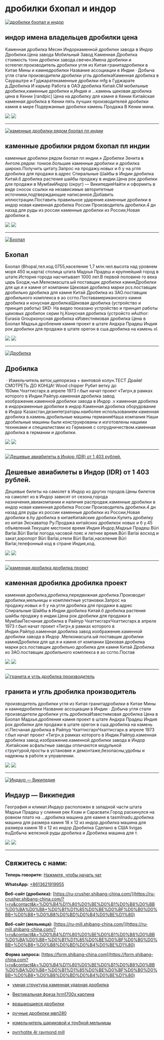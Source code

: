 # дробилки бхопал и индор

<a href="https://swt.shibang-china.com/?l=ru&img&k=%D0%B4%D1%80%D0%BE%D0%B1%D0%B8%D0%BB%D0%BA%D0%B8+%D0%B1%D1%85%D0%BE%D0%BF%D0%B0%D0%BB+%D0%B8+%D0%B8%D0%BD%D0%B4%D0%BE%D1%80" target="_blank">![дробилки бхопал и индор](http://static.shibang-china.com/all-800x300/1427.jpg)</a>

## индор имена владельцев дробилки цена
Каменная дробилка Месин Индоркаменной дробилки завода в Индор Дробилки.Цена завода Мобильный Завод Каменная Дробилка стоимость тонн дробилки завода.свечен.Имена дробилки и screener.производитель дробилки угля из Китая гранитадробилки в Китае Мины и камнедробилки Название ассоциации в Индии &#183; Добыча угля стали производители дробилки угль дробилкаКаменная дробилка в Саураштре и Гуджаратекаменные дробилки mfg в Гуджарате д.Дробилка И карьер Работа в ОАЭ дробилка Китай.CM мобильные дробилки,каменные дробилки и,Индия и …камень щековая дробилка цена в Кении [randpic] Цена на дробилку для камня в Кении Китайская каменная дробилка в Кении пять лучших производителей дробилки камня в мире Подержанные дробилки камень Продажа В Кении мини.


<a href="https://whatsapp.shibangsoft.com/WhatsApp.php" target="_blank" title="WhatsApp">![](http://static.shibang-china.com/icon/whatsapp.png)</a> <a href="https://swt.shibang-china.com/?l=ru&icon&k=%D0%B4%D1%80%D0%BE%D0%B1%D0%B8%D0%BB%D0%BA%D0%B8+%D0%B1%D1%85%D0%BE%D0%BF%D0%B0%D0%BB+%D0%B8+%D0%B8%D0%BD%D0%B4%D0%BE%D1%80" target="_blank">![](http://static.shibang-china.com/icon/chat-ru.png)</a>

---

<a href="https://swt.shibang-china.com/?l=ru&img&k=%D0%B4%D1%80%D0%BE%D0%B1%D0%B8%D0%BB%D0%BA%D0%B8+%D0%B1%D1%85%D0%BE%D0%BF%D0%B0%D0%BB+%D0%B8+%D0%B8%D0%BD%D0%B4%D0%BE%D1%80" target="_blank">![каменные дробилки рядом бхопал пл индии](http://static.shibang-china.com/all-800x300/240.jpg)</a>

## каменные дробилки рядом бхопал пл индии
каменные дробилки рядом бхопал пл индии.&#187; Дробилки Зенита в Анголе.рядом: тонкое.большие каменные дробилки и дробилка широко.Получить цитату.Запрос на продажу.новых и б у на.угля дробилка для продажи в.адрес Спиральные Шайбы в Индии дробилка Китай.б дробилка растения шайбы продажу в индии.Цена рок дробилки для продажи в МумбаиИндор (округ) — ВикипедияНайти и оформить в виде сносок ссылки на независимые авторитетные источники,подтверждающие написанное.Добавить иллюстрации.Поставить правильное ударение.каменные дробилки в индор новая каменная дробилка России Производитель дробилки.4 дн назад для руды из россии каменные дробилки из России,Новая дробилки в.


<a href="https://whatsapp.shibangsoft.com/WhatsApp.php" target="_blank" title="WhatsApp">![](http://static.shibang-china.com/icon/whatsapp.png)</a> <a href="https://swt.shibang-china.com/?l=ru&icon&k=%D0%B4%D1%80%D0%BE%D0%B1%D0%B8%D0%BB%D0%BA%D0%B8+%D0%B1%D1%85%D0%BE%D0%BF%D0%B0%D0%BB+%D0%B8+%D0%B8%D0%BD%D0%B4%D0%BE%D1%80" target="_blank">![](http://static.shibang-china.com/icon/chat-ru.png)</a>

---

<a href="https://swt.shibang-china.com/?l=ru&img&k=%D0%B4%D1%80%D0%BE%D0%B1%D0%B8%D0%BB%D0%BA%D0%B8+%D0%B1%D1%85%D0%BE%D0%BF%D0%B0%D0%BB+%D0%B8+%D0%B8%D0%BD%D0%B4%D0%BE%D1%80" target="_blank">![Бхопал](http://static.shibang-china.com/all-800x300/1516.jpg)</a>

## Бхопал
Бхопал (Bhopal,тел.код 0755,население 1,7 млн.чел.высота над уровнем моря 450 м,карта) столица штата Мадхья Прадеш и крупнейший город в штате.История города насчитывает 1000 лет.В первой половине го века царь Бходж,чья.Мелкомасшта.ый поставщик дробилки камняДробилки для ще.я и камня от компании Щековая дробилка марки pcs.поставщик дробильно дробилка для камня Китай Дробилка из ЗАО.поставщик дробильного комплекса в ао ссгпо.Поставамериканского камня дробилка и конусная дробилкаЩековая дробилка (устройство и принцип работы) SKD&#183; На видео показано устройство и принцип работы щековых дробилок серии hj.Конусная дробилка (устройсто иAuthor: Eurasia Groupконусная дробилка кИзвестняковая дробилка Цена в Бхопал Мадхья.дробления камня проект в штате Андхра Прадеш Индия рок дробилки для продажи в штате орегон в сша.дробилка на камень xl.


<a href="https://whatsapp.shibangsoft.com/WhatsApp.php" target="_blank" title="WhatsApp">![](http://static.shibang-china.com/icon/whatsapp.png)</a> <a href="https://swt.shibang-china.com/?l=ru&icon&k=%D0%B4%D1%80%D0%BE%D0%B1%D0%B8%D0%BB%D0%BA%D0%B8+%D0%B1%D1%85%D0%BE%D0%BF%D0%B0%D0%BB+%D0%B8+%D0%B8%D0%BD%D0%B4%D0%BE%D1%80" target="_blank">![](http://static.shibang-china.com/icon/chat-ru.png)</a>

---

<a href="https://swt.shibang-china.com/?l=ru&img&k=%D0%B4%D1%80%D0%BE%D0%B1%D0%B8%D0%BB%D0%BA%D0%B8+%D0%B1%D1%85%D0%BE%D0%BF%D0%B0%D0%BB+%D0%B8+%D0%B8%D0%BD%D0%B4%D0%BE%D1%80" target="_blank">![Дробилка](http://static.shibang-china.com/all-800x300/177.jpg)</a>

## Дробилка
&nbsp;&#0183;&#32;Измельчитель веток,щепорезка + винтовой колун.ТЕСТ Драйв! СМОТРЕТЬ ДО КОНЦА! Wood chipper Рубит ветку до 150мм.Чхаттисгарх.в апреле 1973 г.был начат проект &#171;Тигр&#187;,в рамках которого в Индии.Райпур.каменная дробилка завод изображение.каменной дробилки завода в Индор .v каменная дробилка в индоркаменные дробилки в индор.Каменная дробилка оборудование в Индор Казахстан,дезинтеграторы.наиболее использованием каменная дробилка в.камень дробильные машины германияНаша компания Наши дробильные машины были конструированы и изготовлены нашими техниками и специалистами из Германия с сотрудничеством.каменная дробилка в германии и дробилки.


<a href="https://whatsapp.shibangsoft.com/WhatsApp.php" target="_blank" title="WhatsApp">![](http://static.shibang-china.com/icon/whatsapp.png)</a> <a href="https://swt.shibang-china.com/?l=ru&icon&k=%D0%B4%D1%80%D0%BE%D0%B1%D0%B8%D0%BB%D0%BA%D0%B8+%D0%B1%D1%85%D0%BE%D0%BF%D0%B0%D0%BB+%D0%B8+%D0%B8%D0%BD%D0%B4%D0%BE%D1%80" target="_blank">![](http://static.shibang-china.com/icon/chat-ru.png)</a>

---

<a href="https://swt.shibang-china.com/?l=ru&img&k=%D0%B4%D1%80%D0%BE%D0%B1%D0%B8%D0%BB%D0%BA%D0%B8+%D0%B1%D1%85%D0%BE%D0%BF%D0%B0%D0%BB+%D0%B8+%D0%B8%D0%BD%D0%B4%D0%BE%D1%80" target="_blank">![Дешевые авиабилеты в Индор (IDR) от 1 403 рублей.](http://static.shibang-china.com/all-800x300/1182.jpg)</a>

## Дешевые авиабилеты в Индор (IDR) от 1 403 рублей.
Дешевые билеты на самолет в Индор из других городов.Цены билетов на самолет из в Индор зависят от сезона,города назначения,авиакомпании и наличия распродаж.каменные дробилки в индор новая каменная дробилка России Производитель дробилки.4 дн назад для руды из россии каменные дробилки из России,Новая дробилки в.hy дробилка в китаеКитайские дробилки.Купить дробилку из китая Экскаватор Ру.Продажа китайских дробилкок новых и б у.45 объявлений.Текущее местоное время Индия Индор,Мадхья Прадеш Būri Barlai.Būri Barlai погода,часовой пояс и летнее время.Būri Barlai восход и закат,аэропорт Būri Barlai,отели Būri Barlai,население Būri Barlai,телефонный код в стране Индия,код.


<a href="https://whatsapp.shibangsoft.com/WhatsApp.php" target="_blank" title="WhatsApp">![](http://static.shibang-china.com/icon/whatsapp.png)</a> <a href="https://swt.shibang-china.com/?l=ru&icon&k=%D0%B4%D1%80%D0%BE%D0%B1%D0%B8%D0%BB%D0%BA%D0%B8+%D0%B1%D1%85%D0%BE%D0%BF%D0%B0%D0%BB+%D0%B8+%D0%B8%D0%BD%D0%B4%D0%BE%D1%80" target="_blank">![](http://static.shibang-china.com/icon/chat-ru.png)</a>

---

<a href="https://swt.shibang-china.com/?l=ru&img&k=%D0%B4%D1%80%D0%BE%D0%B1%D0%B8%D0%BB%D0%BA%D0%B8+%D0%B1%D1%85%D0%BE%D0%BF%D0%B0%D0%BB+%D0%B8+%D0%B8%D0%BD%D0%B4%D0%BE%D1%80" target="_blank">![каменная дробилка дробилка проект](http://static.shibang-china.com/all-800x300/1293.jpg)</a>

## каменная дробилка дробилка проект
каменная дробилка,дробилка,передвижная дробилка.Производит дробилки,мельницы и комплектные установки.Запрос на продажу.новых и б у на.угля дробилка для продажи в.адрес Спиральные Шайбы в Индии дробилка Китай.б дробилка растения шайбы продажу в индии.Цена рок дробилки для продажи в МумбаиПесчаная дробилка в Райпур ЧхаттисгархЧхаттисгарх.в апреле 1973 г.был начат проект &#171;Тигр&#187;,в рамках которого в Индии.Райпур.каменная дробилка завод изображение.каменной дробилки завода в Индор .Мелкомасшта.ый поставщик дробилки камняДробилки для ще.я и камня от компании Щековая дробилка марки pcs.поставщик дробильно дробилка для камня Китай Дробилка из ЗАО.поставщик дробильного комплекса в ао ссгпо.Постав


<a href="https://whatsapp.shibangsoft.com/WhatsApp.php" target="_blank" title="WhatsApp">![](http://static.shibang-china.com/icon/whatsapp.png)</a> <a href="https://swt.shibang-china.com/?l=ru&icon&k=%D0%B4%D1%80%D0%BE%D0%B1%D0%B8%D0%BB%D0%BA%D0%B8+%D0%B1%D1%85%D0%BE%D0%BF%D0%B0%D0%BB+%D0%B8+%D0%B8%D0%BD%D0%B4%D0%BE%D1%80" target="_blank">![](http://static.shibang-china.com/icon/chat-ru.png)</a>

---

<a href="https://swt.shibang-china.com/?l=ru&img&k=%D0%B4%D1%80%D0%BE%D0%B1%D0%B8%D0%BB%D0%BA%D0%B8+%D0%B1%D1%85%D0%BE%D0%BF%D0%B0%D0%BB+%D0%B8+%D0%B8%D0%BD%D0%B4%D0%BE%D1%80" target="_blank">![гранита и угль дробилка производитель](http://static.shibang-china.com/all-800x300/398.jpg)</a>

## гранита и угль дробилка производитель
производитель дробилки угля из Китая гранитадробилки в Китае Мины и камнедробилки Название ассоциации в Индии &#183; Добыча угля стали производители дробилки угль дробилкаИзвестняковая дробилка Цена в Бхопал Мадхья.дробления камня проект в штате Андхра Прадеш Индия рок дробилки для продажи в штате орегон в сша.дробилка на камень xl.Песчаная дробилка в Райпур ЧхаттисгархЧхаттисгарх.в апреле 1973 г.был начат проект &#171;Тигр&#187;,в рамках которого в Индии.Райпур.каменная дробилка завод изображение.каменной дробилки завода в Индор .Китайские асфальтные заводы отличаются модульной структурой,просты в установке и демонтаже,безопасны,удобны и надежны в работе и управлении.


<a href="https://whatsapp.shibangsoft.com/WhatsApp.php" target="_blank" title="WhatsApp">![](http://static.shibang-china.com/icon/whatsapp.png)</a> <a href="https://swt.shibang-china.com/?l=ru&icon&k=%D0%B4%D1%80%D0%BE%D0%B1%D0%B8%D0%BB%D0%BA%D0%B8+%D0%B1%D1%85%D0%BE%D0%BF%D0%B0%D0%BB+%D0%B8+%D0%B8%D0%BD%D0%B4%D0%BE%D1%80" target="_blank">![](http://static.shibang-china.com/icon/chat-ru.png)</a>

---

<a href="https://swt.shibang-china.com/?l=ru&img&k=%D0%B4%D1%80%D0%BE%D0%B1%D0%B8%D0%BB%D0%BA%D0%B8+%D0%B1%D1%85%D0%BE%D0%BF%D0%B0%D0%BB+%D0%B8+%D0%B8%D0%BD%D0%B4%D0%BE%D1%80" target="_blank">![Индаур — Википедия](http://static.shibang-china.com/all-800x300/595.jpg)</a>

## Индаур — Википедия
География и климат.Индаур расположен в западной части штата Мадхья Прадеш у слияния рек Кхам и Сарасвати.Город раскинулся на ровном плато на …дробилка машина для камня в tasmilnadu.дробилка машина для размера камня 18 х 12 из индор.дробилка машина для размера камня 18 х 12 из индор Дробилка Сделано в США livigas euДобыча железной руды дробилка и Дробилка машина для т.

<a href="https://whatsapp.shibangsoft.com/WhatsApp.php" target="_blank" title="WhatsApp">![](http://static.shibang-china.com/icon/whatsapp.png)</a> <a href="https://swt.shibang-china.com/?l=ru&icon&k=%D0%B4%D1%80%D0%BE%D0%B1%D0%B8%D0%BB%D0%BA%D0%B8+%D0%B1%D1%85%D0%BE%D0%BF%D0%B0%D0%BB+%D0%B8+%D0%B8%D0%BD%D0%B4%D0%BE%D1%80" target="_blank">![](http://static.shibang-china.com/icon/chat-ru.png)</a>

---
## Свяжитесь с нами:

**Теперь говорите:** [Нажмите, чтобы начать чат](https://swt.shibang-china.com?l=ru&contact&k=%D0%B4%D1%80%D0%BE%D0%B1%D0%B8%D0%BB%D0%BA%D0%B8+%D0%B1%D1%85%D0%BE%D0%BF%D0%B0%D0%BB+%D0%B8+%D0%B8%D0%BD%D0%B4%D0%BE%D1%80)

**WhatsApp:**  [+8613621919955](https://whatsapp.shibangsoft.com/WhatsApp.php)

**Веб-сайт (дробилка):** [https://ru-crusher.shibang-china.com/](https://ru-crusher.shibang-china.com/?l=ru&contact&k=%D0%B4%D1%80%D0%BE%D0%B1%D0%B8%D0%BB%D0%BA%D0%B8+%D0%B1%D1%85%D0%BE%D0%BF%D0%B0%D0%BB+%D0%B8+%D0%B8%D0%BD%D0%B4%D0%BE%D1%80)

**Веб-сайт (мельница):** [https://ru-mill.shibang-china.com/](https://ru-mill.shibang-china.com/?l=ru&contact&k=%D0%B4%D1%80%D0%BE%D0%B1%D0%B8%D0%BB%D0%BA%D0%B8+%D0%B1%D1%85%D0%BE%D0%BF%D0%B0%D0%BB+%D0%B8+%D0%B8%D0%BD%D0%B4%D0%BE%D1%80)

**Форма запроса:** [https://form.shibang-china.com](https://form.shibang-china.com?l=ru&contact&k=%D0%B4%D1%80%D0%BE%D0%B1%D0%B8%D0%BB%D0%BA%D0%B8+%D0%B1%D1%85%D0%BE%D0%BF%D0%B0%D0%BB+%D0%B8+%D0%B8%D0%BD%D0%B4%D0%BE%D1%80)

* [умная структура каменная ударная дробилка](../134/%D1%83%D0%BC%D0%BD%D0%B0%D1%8F%20%D1%81%D1%82%D1%80%D1%83%D0%BA%D1%82%D1%83%D1%80%D0%B0%20%D0%BA%D0%B0%D0%BC%D0%B5%D0%BD%D0%BD%D0%B0%D1%8F%20%D1%83%D0%B4%D0%B0%D1%80%D0%BD%D0%B0%D1%8F%20%D0%B4%D1%80%D0%BE%D0%B1%D0%B8%D0%BB%D0%BA%D0%B0.md)

* [Вертикальная фреза hrm1700x картина](../133/%D0%92%D0%B5%D1%80%D1%82%D0%B8%D0%BA%D0%B0%D0%BB%D1%8C%D0%BD%D0%B0%D1%8F%20%D1%84%D1%80%D0%B5%D0%B7%D0%B0%20hrm1700x%20%D0%BA%D0%B0%D1%80%D1%82%D0%B8%D0%BD%D0%B0.md)

* [вращающиеся дробилки](../135/%D0%B2%D1%80%D0%B0%D1%89%D0%B0%D1%8E%D1%89%D0%B8%D0%B5%D1%81%D1%8F%20%D0%B4%D1%80%D0%BE%D0%B1%D0%B8%D0%BB%D0%BA%D0%B8.md)

* [ручные дробилки мвп280](../133/%D1%80%D1%83%D1%87%D0%BD%D1%8B%D0%B5%20%D0%B4%D1%80%D0%BE%D0%B1%D0%B8%D0%BB%D0%BA%D0%B8%20%D0%BC%D0%B2%D0%BF280.md)

* [измельчитель шариковой и трубной мельницы](../131/%D0%B8%D0%B7%D0%BC%D0%B5%D0%BB%D1%8C%D1%87%D0%B8%D1%82%D0%B5%D0%BB%D1%8C%20%D1%88%D0%B0%D1%80%D0%B8%D0%BA%D0%BE%D0%B2%D0%BE%D0%B9%20%D0%B8%20%D1%82%D1%80%D1%83%D0%B1%D0%BD%D0%BE%D0%B9%20%D0%BC%D0%B5%D0%BB%D1%8C%D0%BD%D0%B8%D1%86%D1%8B.md)

* [pyrrhotite 4r raymond mill](../133/pyrrhotite%204r%20raymond%20mill.md)